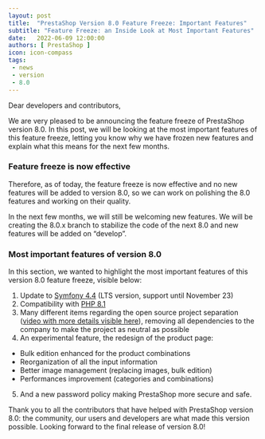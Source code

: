 ```yaml
---
layout: post
title:  "PrestaShop Version 8.0 Feature Freeze: Important Features"
subtitle: "Feature Freeze: an Inside Look at Most Important Features"
date:   2022-06-09 12:00:00
authors: [ PrestaShop ]
icon: icon-compass
tags:
 - news
 - version
 - 8.0
---
```


Dear developers and contributors,

We are very pleased to be announcing the feature freeze of PrestaShop version 8.0. In this post, we will be looking at the most important features of this feature freeze, letting you know why we have frozen new features and explain what this means for the next few months.

### Feature freeze is now effective

Therefore, as of today, the feature freeze is now effective and no new features will be added to version 8.0, so we can work on polishing the 8.0 features and working on their quality.

In the next few months, we will still be welcoming new features. We will be creating the 8.0.x branch to stabilize the code of the next 8.0 and new features will be added on “develop”.

### Most important features of version 8.0

In this section, we wanted to highlight the most important features of this version 8.0 feature freeze, visible below:
1. Update to [Symfony 4.4](https://symfony.com/releases/4.4) (LTS version, support until November 23)
2. Compatibility with [PHP 8.1](https://www.php.net/)
3. Many different items regarding the open source project separation ([video with more details visible here](https://www.youtube.com/watch?t=128&v=jwOy3gx-MNs&feature=youtu.be)), removing all dependencies to the company to make the project as neutral as possible
4. An experimental feature, the redesign of the product page:
- Bulk edition enhanced for the product combinations
- Reorganization of all the input information
- Better image management (replacing images, bulk edition)
- Performances improvement (categories and combinations)
5. And a new password policy making PrestaShop more secure and safe.

Thank you to all the contributors that have helped with PrestaShop version 8.0: the community, our users and developers are what made this version possible. Looking forward to the final release of version 8.0! 




